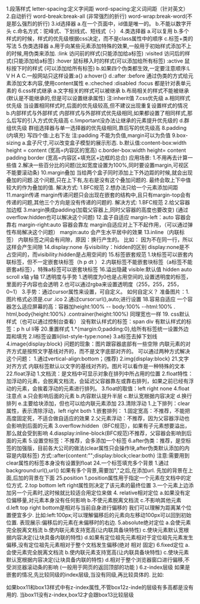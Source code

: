 1.段落样式
	letter-spacing:定义字间距
	word-spacing:定义词间距（针对英文）
2.自动折行
	word-break:break-all (非常强烈的折行)
	word-wrap:break-word(不是那么强烈的折行)
3.id选择器	
	a.在一个页面中，id值是唯一的。
	b.不能以数字开头
	c.命名方式：驼峰式、下划线式、短线式（-）
4.类选择器
	a.可以复用
	b.多个样式的时候，样式的优先级根据css决定，而不是class属性中的顺序
	c.标签+类的写法
5.伪类选择器
	a.用于向某些元素添加特殊的效果,一般用于初始样式添加不上的时候,用伪类来添加.
	:link 访问前的样式(只能添加给a标签)
	:visited 访问后的样式(只能添加给a标签)
	:hover 鼠标移入时的样式(可以添加给所有标签)
	:active 鼠标按下时的样式 (可以添加给所有标签)
	b.如果四个伪类都生效,一定要注意顺序:L V H A 
	C.一般网站只这样设置:a{} a:hover{}
	d.:after :before 通过伪类的方式给元素添加文本内容,使用content属性
	e.:cheched :disabled :focus 都是针对表单元素的
6.css样式继承
	a.文字相关的样式可以被继承
	b.布局相关的样式不能被继承(默认是不能继承的,但是可以设置继承属性) 注:inherit值
7.css优先级
	a.相同样式优先级
		当设置相同样式时,后面的优先级较高,但不建议出现重复设置样式的情况
	b.内部样式与外部样式
		内部样式与外部样式优先级相同,如果都设置了相同样式,那么后写的引入方式优先级高
	c.!important没办法让继承的元素提升优先级的
	d.群组优先级
		群组选择器与单一选择器的优先级相同,靠后写的优先级高
8.padding (内填充)
	写四个值:上右下左
	注:padding 不能为负值,margin可以为负值
9.box-sizing
	a.盒子尺寸,可以改变盒子模型的展示形态.
	b.默认值:content-box:width height = content (宽高=内容区的宽高)
	c.border-box:width height= content padding border (宽高=内容区+填充区+边框的总合)
	应用场景:
	1.不用再去计算一些值
	2.解决一些百分比的问题(比如宽度设置为100%,同时要设置margin,可视区不能要滚动条)
10.margin叠加
	当给两个盒子同时添加上下外边距的时候,就会出现叠加的问题.这个问题,只在上下有,左右是没有这个叠加问题的. 最终会取上下中值较大的作为叠加的值.
	解决方式:
	1.BFC规范
	2.想办法只给一个元素添加间距
11.margin传递
	margin传递问题只会出现在嵌套的结构中,且只有margin-top会有传递的问题,其他三个方向是没有传递的问题的.
	解决方式:
	1.BFC规范
	2.给父容器加边框
	3.margin换成padding(加载父容器上,同时父容器的高度也要改变)
	(通过overflow:hidden也可以解决这个问题)
12.盒子自适应
	margin-left：auto 容器会靠右
	margin-right:auto 容器会靠左
	margin自适应对上下不起作用，（可以通过弹性布局解决这个问题）
	margin:auto 会产生水平居中的效果
13.inline（内联标签）
	内联标签之间会有间隙，原因：换行产生的。
	比如：
	<span></span>
	<span></span>
	因为不在同一行，所以这样会产生间隙
14.display:none 与visibility：hidden的区别
	display:none是不占空间的，而visibility:hidden是占用空间的
15.标签嵌套规范
	1.块标签可以嵌套内联标签，但不一定嵌套块标签（h p dt ）
	2.内联标签不能嵌套块标签（a标签不能嵌套a标签），特殊a标签可以嵌套块标签
16.溢出隐藏
	visible:默认值
	hidden auto scroll x轴 y轴
17.透明度与手势
	1.透明度为0也是占用空间的,设置透明度的标签，里面的子内容也会透明
	2.也可以通过rgba来设置透明度（255，255，255，0~1）
	3.手势：通过cursor属性来设置，可自定义。
		如何自定义？
		准备图片：1.图片格式必须是.cur .ico
				 2.通过cursor:url(),auto;进行设置
18.容易自适应
	一个容器怎么适应屏幕的高：容器加height:100% -- body:100% --html:100% .
	html,body{height:100%}
	.contrainer(height:100%)
	同理宽也一样
19.	css默认样式（也可以通过控制台查看）
	 没有默认样式的标签：span div
	 有默认样式的标签：p h ul li等
20.重置样式
	1.*{margin:0;padding:0},给所有标签统一设置外边距和填充
	2.li标签设置li{list-style-type:none}
	3.a标签去掉下划线
	4.image{display:block}
		问题的现象：图片跟容器底部有一些空隙
					内联元素的对齐方式是按照文字基线对齐的，而不是文字底部对齐的。
		可以通过两种方式解决这个问题：
		1.通过vertical-align:bottom；(推荐)
		2.img{display:block}
21.文字对齐方式
	内联标签默认以文字的基线对齐的。图片可以看作是一种特殊的文本
22.float浮动
	1.文档流：是文档中可显示对象在排列中所占用的位置
	2.float特性：
		加浮动的元素，会脱离文档流，会延迟父容器靠左或靠右排列，如果之前已经有浮动的元素，会挨着浮动的元素进行排列。
	3.float的取值：left right none
	4.float注意点
		a.只会影响后面的元素
		b.内容默认提升半层
		c.默认宽根据内容决定
		d.换行排列
		e.主要给块添加，但也可以给内联元素添加
23.清除浮动
	1.上下排列：clear属性，表示清除浮动，left right both
	1.嵌套排列：
		1.固定宽高：不推荐，不能把高度固定死，不适合做自适应的效果
		2.父元素浮动：不推荐，因为父容器浮动也会影响到后面的元素
		3.overflow:hidden（BFC规范），如果有子元素想要溢出，那么就会受到影响
		4.diasplay:inline-block(BFC规范)不推荐，父容器会影响到后面的元素
		5.设置空标签：不推荐，会多添加一个标签
		6.after伪类：推荐，是空标签的加强版，目前各大公司的做法(clear属性只会操作块,after伪类默认添加的内容是内联标签)
		方式::after{content:"";display:block;clear:both}
	注意:需要用到clear属性的标签本身没有设置到float
24.一个标签填充多个背景
	1.通过background:url(),url()
	如果有多个背景,需要加","之后,在添加url.
	先加的背景在上面,后加的背景在下面
25.position
	1.position属性用于指定一个元素在文档中的定位方式.
	2.top bottom left right属性则决定了该元素的最终位置
	3.一个元素上边添加另一个元素时,这时候就比较适合用定位来做
	4. relative相对定位
		a.如果没有定位偏移量,对元素本身没有任何影响
		b.不使元素脱离文档流
		c.不影响其他元素
		d.left top right bottom是相对与当前自身进行偏移的 
			我们可以理解为距离某个位置便宜多少.
			比如:left:100px;可以理解偏移后的元素向左移动100px可以回到初始位置. 表现展示:偏移后的元素在未偏移时的右边.
	5.absolute绝对定位
		a.会使元素完全脱离文档流
		b.使内联元素支持宽高(让内联具备块特性)
		c.使块元素默认宽根据内容决定(让块具备内联的特性)
		d.如果有定位祖先元素相对于定位祖先元素发生偏移,没有定位祖先元素相对于整个文档发生偏移(绝对 相对 固定)
	6.fixed定位
		a.会使元素完全脱离文档流
		b.使内联元素支持宽高(让内联具备块特性)
		c.使块元素默认宽根据内容决定(让块具备内联的特性)
		d.相对于整个浏览器窗口进行偏移,不受浏览器滚动条的影响
			(一般用于网页的返回顶部的功能 )
	6.z-index层级
		如果是嵌套的情况,先比较同级的index层级,当没有同级,再比较具体的.
		比如:
		<div id="box11">
			<div id="box12"></div>
		</div>
		<div id="box13"></div>
		如果box11和box13样式中有z-index属性,不管box12z-inde的层级有多高都是没有用的.
		当box11没有z-index,box12才会跟box13比较层级